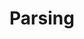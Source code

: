 ---
title: "Parsing"

categories: ['']

tags: ['Parsing']

arwords: 'التجزئة'

arexps: []

enwords: ['Parsing']

enexps: []

arlexicons: 'ج'

enlexicons: 'P'

authors: ['Ruqayya Roshdy']

translators: ['']

citations: 'العربية والذكاء الاصطناعي'

sources: 'مركز الملك عبدالله بن عبدالعزيز الدولي لخدمة اللغة العربية'

word: "true"

slug: ""
---